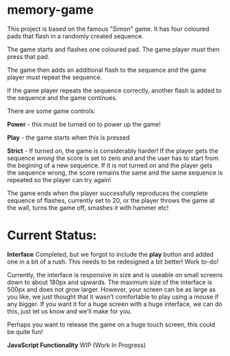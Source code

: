 # memory-game

This project is based on the famous "Simon" game. It has four coloured pads that flash in a randomly created sequence.

The game starts and flashes one coloured pad. The game player must then press that pad.

The game then adds an additional flash to the sequence and the game player must repeat the sequence.

If the game player repeats the sequence correctly, another flash is added to the sequence and the game
continues.

There are some game controls:

__Power__ - this must be turned on to power up the game!

__Play__ - the game starts when this is pressed

__Strict__ - If turned on, the game is considerably harder! If the player gets the sequence _wrong_
the score is set to zero and and the user has to start from the begining of a new sequence. If it is not turned
on and the player gets the sequence wrong, the score remains the same and the same sequence is repeated
so the player can try again!

The game ends when the player successfully reproduces the complete sequence of flashes, currently
set to 20, or the player throws the game at the wall, turns the game off, smashes it with hammer etc!

# Current Status:

__Interface__ Completed, but we forgot to include the __play__ button and added one in a bit of a rush.
This needs to be redesigned a bit better! Work to-do!

Currently, the interface is responsive in size and is useable on small screens down to about 180px and
upwards. The maximum size of the interface is 500px and does not grow larger. However, your screen can
be as large as you like, we just thought that it wasn't comfortable to play using a mouse if any bigger.
If you want it for a huge screen with a huge interface, we can do this, just let us know and we'll make
for you.

Perhaps you want to release the game on a huge touch screen, this could be quite fun!

__JavaScript Functionality__ WIP (Work In Progress)


